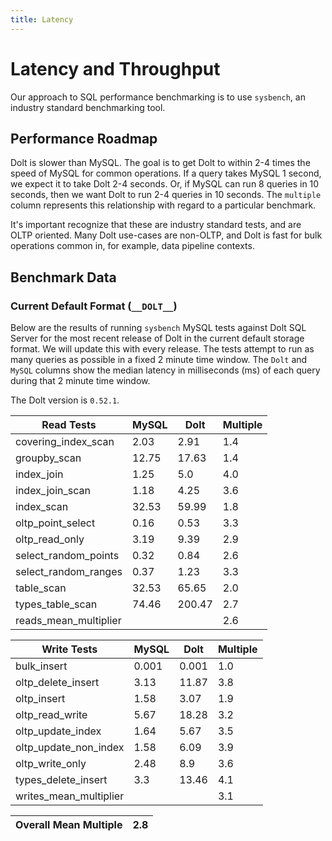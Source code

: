 ```yaml
---
title: Latency
---
```


# Latency and Throughput

Our approach to SQL performance benchmarking is to use `sysbench`, an
industry standard benchmarking tool.

## Performance Roadmap

Dolt is slower than MySQL. The goal is to get Dolt to within 2-4 times
the speed of MySQL for common operations. If a query takes MySQL 1
second, we expect it to take Dolt 2-4 seconds. Or, if MySQL can run 8
queries in 10 seconds, then we want Dolt to run 2-4 queries in 10
seconds. The `multiple` column represents this relationship with
regard to a particular benchmark.

It's important recognize that these are industry standard tests, and
are OLTP oriented. Many Dolt use-cases are non-OLTP, and Dolt is fast
for bulk operations common in, for example, data pipeline contexts.

## Benchmark Data

### Current Default Format (`__DOLT__`)

Below are the results of running `sysbench` MySQL tests against Dolt
SQL Server for the most recent release of Dolt in the current default 
storage format. We will update this with every release. The tests 
attempt to run as many queries as possible in a fixed 2 minute time 
window. The `Dolt` and `MySQL` columns show the median latency in 
milliseconds (ms) of each query during that 2 minute time window.

The Dolt version is `0.52.1`.

<!-- START___DOLT___LATENCY_RESULTS_TABLE -->
|       Read Tests        | MySQL |  Dolt  | Multiple |
|-------------------------|-------|--------|----------|
| covering\_index\_scan   |  2.03 |   2.91 |      1.4 |
| groupby\_scan           | 12.75 |  17.63 |      1.4 |
| index\_join             |  1.25 |    5.0 |      4.0 |
| index\_join\_scan       |  1.18 |   4.25 |      3.6 |
| index\_scan             | 32.53 |  59.99 |      1.8 |
| oltp\_point\_select     |  0.16 |   0.53 |      3.3 |
| oltp\_read\_only        |  3.19 |   9.39 |      2.9 |
| select\_random\_points  |  0.32 |   0.84 |      2.6 |
| select\_random\_ranges  |  0.37 |   1.23 |      3.3 |
| table\_scan             | 32.53 |  65.65 |      2.0 |
| types\_table\_scan      | 74.46 | 200.47 |      2.7 |
| reads\_mean\_multiplier |       |        |      2.6 |

|       Write Tests        | MySQL | Dolt  | Multiple |
|--------------------------|-------|-------|----------|
| bulk\_insert             | 0.001 | 0.001 |      1.0 |
| oltp\_delete\_insert     |  3.13 | 11.87 |      3.8 |
| oltp\_insert             |  1.58 |  3.07 |      1.9 |
| oltp\_read\_write        |  5.67 | 18.28 |      3.2 |
| oltp\_update\_index      |  1.64 |  5.67 |      3.5 |
| oltp\_update\_non\_index |  1.58 |  6.09 |      3.9 |
| oltp\_write\_only        |  2.48 |   8.9 |      3.6 |
| types\_delete\_insert    |   3.3 | 13.46 |      4.1 |
| writes\_mean\_multiplier |       |       |      3.1 |

| Overall Mean Multiple | 2.8 |
|-----------------------|-----|
<!-- END___DOLT___LATENCY_RESULTS_TABLE -->
<br/>

